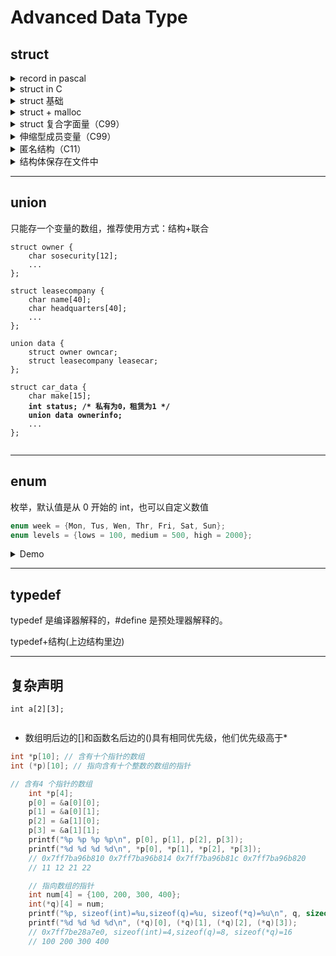 # Advanced Data Type

## struct

<details>

<summary>record in pascal</summary>

```pascal
program PrintBirthday;

type
    birthday = record
        year : integer;
        month : integer;
        day : integer;
    end;

var
    b : birthday;

begin
    b := (year: 2000; month: 1; day: 1); // 创建并初始化生日记录

    // 打印生日
    writeln('Birthday: ', b.day, '/', b.month, '/', b.year);
end.

```

</details>

<details>

<summary>struct in C</summary>

<pre class="language-c"><code class="lang-c">//* book.c -- one-book inventory */
#include &#x3C;stdio.h>
#include &#x3C;string.h>
char * s_gets(char * st, int n);
#define MAXTITL  41      /* maximum length of title + 1         */
#define MAXAUTL  31      /* maximum length of author's name + 1 */

<strong>struct book {            /* structure template: tag is book     */
</strong><strong>    char title[MAXTITL];
</strong><strong>    char author[MAXAUTL];
</strong><strong>    float value;
</strong><strong>};                       /* end of structure template           */
</strong>
int main(void)
{
<strong>    struct book library; /* declare library as a book variable  */
</strong>    
    printf("Please enter the book title.\n");
    s_gets(library.title, MAXTITL); /* access to the title portion         */
    printf("Now enter the author.\n");
    s_gets(library.author, MAXAUTL);
    printf("Now enter the value.\n");
    scanf("%f", &#x26;library.value);
    printf("%s by %s: $%.2f\n",library.title,
           library.author, library.value);
    printf("%s: \"%s\" ($%.2f)\n", library.author,
           library.title, library.value);
    printf("Done.\n");
    
    return 0;
}

char * s_gets(char * st, int n)
{
    char * ret_val;
    char * find;
    
    ret_val = fgets(st, n, stdin);
    if (ret_val)
    {
        find = strchr(st, '\n');   // look for newline
        if (find)                  // if the address is not NULL,
            *find = '\0';          // place a null character there
        else
            while (getchar() != '\n')
                continue;          // dispose of rest of line
    }
    return ret_val;
}

(base) kimshan@MacBook-Pro output % ./"book"
Please enter the book title.
Hello
Now enter the author.
Charles
Now enter the value.
10
Hello by Charles: $10.00
Charles: "Hello" ($10.00)
Done.
</code></pre>

</details>

<details>

<summary>struct 基础</summary>

声明

```c
// 1
struct book {            /* structure template: tag is book     */
    char title[MAXTITL];
    char author[MAXAUTL];
    float value;
};                       /* end of structure template           */
struct book library, *p_lib;

// 2 简化
struct book { 
    char title[MAXTITL];
    char author[MAXAUTL];
    float value;
} library, *p_lib;

// 3. 数组
struct book library[MAXBOOKS];

// 4. 嵌套
struct book {
    char title[MAXTITL];
    char author[MAXAUTL];
    float value;
    struct book[MAXRELATE] res;
} library[MAXBOOKS];

// 5 typedef
typedef struct BiTNode
{
    int data;
    struct BiTNode *lchild;
    struct BiTNode *rchild;
    //struct BiTNode *parent; // 变成了 三叉链表
}BiTNode,*BiTree;
```

初始化

```c
// 1. 按顺序
struct book library = 
{
    "The Pious Pirate and te Devious Damsel",
    "Rennee Vivotte",
    1.95
};

// 2. 按成员
struct book gift = 
{
    .value = 25.99;
    .author = "Me";
    .title = "You";
}
```

访问

```c
scanf("%f", &library.value);
s_gets(library.author, MAXAUTL);

scanf("%f", &p_lib->value);
s_gets(p_lib->author, MAXAUTL);
```

</details>

<details>

<summary>struct + malloc</summary>

struct 中声明字符串然后 scanf 进来会导致错误（可能把字符串保存在任意位置）

<pre class="language-c"><code class="lang-c">#include &#x3C;stdio.h>

#define LEN 20

struct names {
    char first[LEN];
    char last[LEN];
};

int main() {
    struct names veep = {"Talia", "Summers"};
    struct pnames treas = {"Brad", "Fallingjaw"};
    
    printf("%s and %s\n", veep.first, treas.first);
    
<strong>    struct names accountant;
</strong><strong>    struct names attorney;
</strong>
    printf("Enter the last name of your accountant: ");
<strong>    scanf("%s", accountant.last);
</strong>
    printf("Enter the last name of your attorney: ");
<strong>    scanf("%s", attorney.last); /* 这里有一个潜在的危险 */
</strong>    
    return 0;
}
</code></pre>

现在更好的办法是，struct 里边不要字符串，而是改成指针，每次去 malloc

<pre class="language-c"><code class="lang-c">// names3.c -- use pointers and malloc()
#include &#x3C;stdio.h>
#include &#x3C;string.h>   // for strcpy(), strlen()
#include &#x3C;stdlib.h>   // for malloc(), free()
#define SLEN 81
struct namect {
<strong>    char * fname;  // using pointers
</strong><strong>    char * lname;
</strong>    int letters;
};

void getinfo(struct namect *);        // allocates memory
void makeinfo(struct namect *);
void showinfo(const struct namect *);
void cleanup(struct namect *);        // free memory when done
char * s_gets(char * st, int n);

int main(void)
{
    struct namect person;
    
    getinfo(&#x26;person);
    makeinfo(&#x26;person);
    showinfo(&#x26;person);
    cleanup(&#x26;person);
    
    return 0;
}

void getinfo (struct namect * pst)
{
    char temp[SLEN];
    printf("Please enter your first name.\n");
    s_gets(temp, SLEN);
    // allocate memory to hold name
<strong>    pst->fname = (char *) malloc(strlen(temp) + 1);
</strong>    // copy name to allocated memory
    strcpy(pst->fname, temp);
    printf("Please enter your last name.\n");
    s_gets(temp, SLEN);
<strong>    pst->lname = (char *) malloc(strlen(temp) + 1);
</strong>    strcpy(pst->lname, temp);
}

void makeinfo (struct namect * pst)
{
    pst->letters = strlen(pst->fname) +
    strlen(pst->lname);
}

void showinfo (const struct namect * pst)
{
    printf("%s %s, your name contains %d letters.\n",
           pst->fname, pst->lname, pst->letters);
}

void cleanup(struct namect * pst)
{
    free(pst->fname);
    free(pst->lname);
}

char * s_gets(char * st, int n)
{
    char * ret_val;
    char * find;
    
    ret_val = fgets(st, n, stdin);
    if (ret_val)
    {
        find = strchr(st, '\n');   // look for newline
        if (find)                  // if the address is not NULL,
            *find = '\0';          // place a null character there
        else
            while (getchar() != '\n')
                continue;          // dispose of rest of line
    }
    return ret_val;
}


</code></pre>

</details>

<details>

<summary>struct 复合字面量（C99）</summary>

<pre class="language-c"><code class="lang-c">/* complit.c -- compound literals */
#include &#x3C;stdio.h>
#define MAXTITL  41
#define MAXAUTL  31

struct book {          // structure template: tag is book
    char title[MAXTITL];
    char author[MAXAUTL];
    float value;
};

int main(void)
{
    struct book readfirst;
    int score;
    
    printf("Enter test score: ");
    scanf("%d",&#x26;score);
    
    if(score >= 84)
<strong>        readfirst = (struct book) {"Crime and Punishment",
</strong><strong>            "Fyodor Dostoyevsky",
</strong><strong>            11.25};
</strong>    else
<strong>        readfirst = (struct book) {"Mr. Bouncy's Nice Hat",
</strong><strong>            "Fred Winsome",
</strong><strong>            5.99};
</strong>    printf("Your assigned reading:\n");
    printf("%s by %s: $%.2f\n",readfirst.title,
           readfirst.author, readfirst.value);
    
    return 0;
}
</code></pre>

</details>

<details>

<summary>伸缩型成员变量（C99）</summary>

结构体里边的数组不写 MAX，只写 方括号，这样后边的 malloc 就要去计算大小了

<pre class="language-c"><code class="lang-c">// flexmemb.c -- flexible array member (C99 feature)
#include &#x3C;stdio.h>
#include &#x3C;stdlib.h>

struct flex
{
    size_t count;
    double average;
<strong>    double scores[];   // flexible array member
</strong>};

void showFlex(const struct flex * p);

int main(void)
{
<strong>    struct flex * pf1, *pf2;
</strong>    int n = 5;
    int i;
    int tot = 0;
    
    // allocate space for structure plus array
<strong>    pf1 = malloc(sizeof(struct flex) + n * sizeof(double));
</strong>    pf1->count = n;
    for (i = 0; i &#x3C; n; i++)
    {
        pf1->scores[i] = 20.0 - i;
        tot += pf1->scores[i];
    }
    pf1->average = tot / n;
    showFlex(pf1);
    
    n = 9;
    tot = 0;
<strong>    pf2 = malloc(sizeof(struct flex) + n * sizeof(double));
</strong>    pf2->count = n;
    for (i = 0; i &#x3C; n; i++)
    {
        pf2->scores[i] = 20.0 - i/2.0;
        tot += pf2->scores[i];
    }
    pf2->average = tot / n;
    showFlex(pf2);
    free(pf1);
    free(pf2);
    
    return 0;
}

void showFlex(const struct flex * p)
{
    int i;
    printf("Scores : ");
    for (i = 0; i &#x3C; p->count; i++)
        printf("%g ", p->scores[i]);
    printf("\nAverage: %g\n", p->average);
}

</code></pre>

</details>

<details>

<summary>匿名结构（C11）</summary>

<pre class="language-c"><code class="lang-c">struct person
{
    int id;
<strong>    struct {char first[20]; char last[20];}; // 匿名结构
</strong>};

// 初始化
struct person ted = {8483, {"ted", "grass"}};
</code></pre>

</details>

<details>

<summary>结构体保存在文件中</summary>

<pre class="language-c"><code class="lang-c"><strong>#define MAXTITL 40  
</strong>#define MAXAUTL 40  
struct book {    
char title[MAXTITL];   
char author[ MAXAUTL ];    
float value;  
};  
</code></pre>

1. 可以用 fprintf

```c
fprintf(pbooks, "%s. %s. %.2f\n", primer.title, primer.author, primer.value);
```

2. fprintf + 固定宽度

```c
fprintf(pbooks, "%39s%39s%8.2f\n", primer.title, primer.author, primer.value);
```

3. 保存二进制文件

以二进制表示法储存数据的缺点是,不同的系统可能使用不同的二进制表示法,所以数据文件可能不具可移植性。甚至同一个系统,不同编译器设置也可能导致不同的二进制布局。

```c
fwrite(&primer, sizeof(struct book),l,pbooks);  
```

</details>

***

## union

只能存一个变量的数组，推荐使用方式：结构+联合

<pre class="language-c"><code class="lang-c">struct owner {
    char sosecurity[12];
    ...
};

struct leasecompany {
    char name[40];
    char headquarters[40];
    ...
};

union data {
    struct owner owncar;
    struct leasecompany leasecar;
};

struct car_data {
    char make[15];
<strong>    int status; /* 私有为0，租赁为1 */
</strong><strong>    union data ownerinfo;
</strong>    ...
};

</code></pre>

***

## enum

枚举，默认值是从 0 开始的 int，也可以自定义数值

```c
enum week = {Mon, Tus, Wen, Thr, Fri, Sat, Sun};
enum levels = {lows = 100, medium = 500, high = 2000};
```

<details>

<summary>Demo</summary>

```c
/* enum.c -- uses enumerated values */
#include <stdio.h>
#include <string.h>    // for strcmp(), strchr()
#include <stdbool.h>   // C99 feature
char * s_gets(char * st, int n);

enum spectrum {red, orange, yellow, green, blue, violet};
const char * colors[] = {"red", "orange", "yellow",
    "green", "blue", "violet"};
#define LEN 30

int main(void)
{
    char choice[LEN];
    enum spectrum color;
    bool color_is_found = false;
    
    puts("Enter a color (empty line to quit):");
    while (s_gets(choice, LEN) != NULL && choice[0] != '\0')
    {
        for (color = red; color <= violet; color++)
        {
            if (strcmp(choice, colors[color]) == 0)
            {
                color_is_found = true;
                break;
            }
        }
        if (color_is_found)
            switch(color)
        {
            case red    : puts("Roses are red.");
                break;
            case orange : puts("Poppies are orange.");
                break;
            case yellow : puts("Sunflowers are yellow.");
                break;
            case green  : puts("Grass is green.");
                break;
            case blue   : puts("Bluebells are blue.");
                break;
            case violet : puts("Violets are violet.");
                break;
        }
        else
            printf("I don't know about the color %s.\n", choice);
        color_is_found = false;
        puts("Next color, please (empty line to quit):");
    }
    puts("Goodbye!");
    
    return 0;
}

char * s_gets(char * st, int n)
{
    char * ret_val;
    char * find;
    
    ret_val = fgets(st, n, stdin);
    if (ret_val)
    {
        find = strchr(st, '\n');   // look for newline
        if (find)                  // if the address is not NULL,
            *find = '\0';          // place a null character there
        else
            while (getchar() != '\n')
                continue;          // dispose of rest of line
    }
    return ret_val;
}


```

</details>

***

## typedef

typedef 是编译器解释的，#define 是预处理器解释的。

typedef+结构(上边结构里边)

***

## 复杂声明

`int a[2][3];`

<img src="../../../.gitbook/assets/file.excalidraw (10).svg" alt="" class="gitbook-drawing">

* 数组明后边的\[]和函数名后边的()具有相同优先级，他们优先级高于\*

```c
int *p[10]; // 含有十个指针的数组
int (*p)[10]; // 指向含有十个整数的数组的指针
```

```c
// 含有4 个指针的数组
    int *p[4];
    p[0] = &a[0][0];
    p[1] = &a[0][1];
    p[2] = &a[1][0];
    p[3] = &a[1][1];
    printf("%p %p %p %p\n", p[0], p[1], p[2], p[3]);
    printf("%d %d %d %d\n", *p[0], *p[1], *p[2], *p[3]);
    // 0x7ff7ba96b810 0x7ff7ba96b814 0x7ff7ba96b81c 0x7ff7ba96b820
    // 11 12 21 22

    // 指向数组的指针
    int num[4] = {100, 200, 300, 400};
    int(*q)[4] = num;
    printf("%p, sizeof(int)=%u,sizeof(q)=%u, sizeof(*q)=%u\n", q, sizeof(int), sizeof(q), sizeof(*q));
    printf("%d %d %d %d\n", (*q)[0], (*q)[1], (*q)[2], (*q)[3]);
    // 0x7ff7be28a7e0, sizeof(int)=4,sizeof(q)=8, sizeof(*q)=16
    // 100 200 300 400
```
